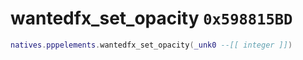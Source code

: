# wantedfx_set_opacity `0x598815BD`

```lua
natives.pppelements.wantedfx_set_opacity(_unk0 --[[ integer ]])
```